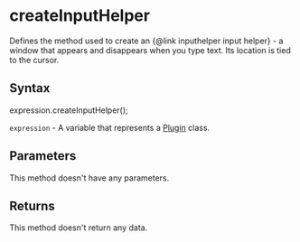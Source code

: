 # createInputHelper

Defines the method used to create an &#123;@link inputhelper input helper&#125; - a window that appears and disappears when you type text. Its location is tied to the cursor.

## Syntax

expression.createInputHelper();

`expression` - A variable that represents a [Plugin](../Plugin.md) class.

## Parameters

This method doesn't have any parameters.

## Returns

This method doesn't return any data.